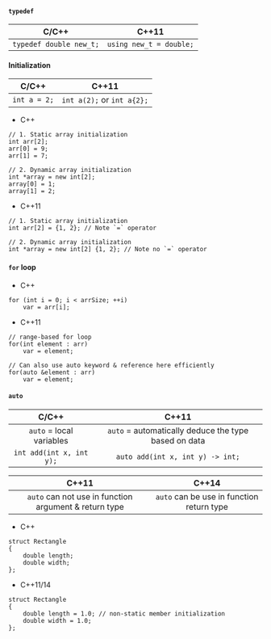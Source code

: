 #### `typedef`
| C/C++ | C++11|
| :---: | :---: |
|`typedef double new_t;`   | `using new_t = double;`    |

#### Initialization
| C/C++ | C++11|
| :---: | :---: |
| `int a = 2;`| `int a(2);` or `int a{2};` |

- C++
```
// 1. Static array initialization
int arr[2];
arr[0] = 9;
arr[1] = 7;

// 2. Dynamic array initialization
int *array = new int[2];
array[0] = 1;
array[1] = 2;
```
- C++11
```
// 1. Static array initialization
int arr[2] = {1, 2}; // Note `=` operator

// 2. Dynamic array initialization
int *array = new int[2] {1, 2}; // Note no `=` operator
```

#### `for` loop
- C++
```
for (int i = 0; i < arrSize; ++i)
    var = arr[i];
```
- C++11
```
// range-based for loop
for(int element : arr)	
    var = element;

// Can also use auto keyword & reference here efficiently
for(auto &element : arr)	
    var = element;    
```

#### `auto`
| C/C++ | C++11|
| :---: | :---: |
|`auto` = local variables|`auto` = automatically deduce the type based on data|
| `int add(int x, int y);` | `auto add(int x, int y) -> int;` |

| C++11 | C++14|
| :---: | :---: |
|`auto` can not use in function argument & return type|`auto` can be use in function return type|

- C++
```
struct Rectangle
{
	double length;
	double width;
};  
```
- C++11/14
```
struct Rectangle
{
	double length = 1.0; // non-static member initialization
	double width = 1.0;
};
```
